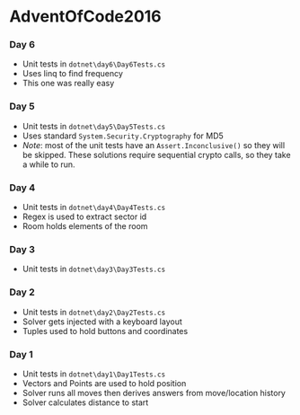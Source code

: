 # AdventOfCode2016

### Day 6
- Unit tests in `dotnet\day6\Day6Tests.cs`
- Uses linq to find frequency
- This one was really easy

### Day 5
- Unit tests in `dotnet\day5\Day5Tests.cs`
- Uses standard `System.Security.Cryptography` for MD5
- *Note*: most of the unit tests have an `Assert.Inconclusive()` so they will be skipped.  These solutions require sequential crypto calls, so they take a while to run.

### Day 4
- Unit tests in `dotnet\day4\Day4Tests.cs`
- Regex is used to extract sector id
- Room holds elements of the room

### Day 3
- Unit tests in `dotnet\day3\Day3Tests.cs`

### Day 2
- Unit tests in `dotnet\day2\Day2Tests.cs`
- Solver gets injected with a keyboard layout
- Tuples used to hold buttons and coordinates

### Day 1
- Unit tests in `dotnet\day1\Day1Tests.cs`
- Vectors and Points are used to hold position
- Solver runs all moves then derives answers from move/location history
- Solver calculates distance to start
